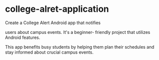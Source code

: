 # college-alret-application
Create a College Alert Android app that notifies

users about campus events. It's a beginner-
friendly project that utilizes Android features.

This app benefits busy students by helping
them plan their schedules and stay informed
about crucial campus events.
